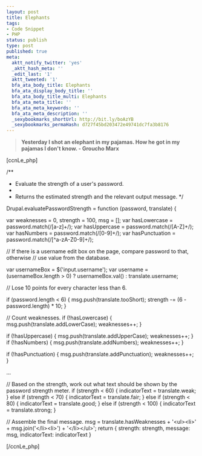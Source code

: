```yaml
---
layout: post
title: Elephants
tags:
- Code Snippet
- PHP
status: publish
type: post
published: true
meta:
  aktt_notify_twitter: 'yes'
  _aktt_hash_meta: ''
  _edit_last: '1'
  aktt_tweeted: '1'
  bfa_ata_body_title: Elephants
  bfa_ata_display_body_title: ''
  bfa_ata_body_title_multi: Elephants
  bfa_ata_meta_title: ''
  bfa_ata_meta_keywords: ''
  bfa_ata_meta_description: ''
  _sexybookmarks_shortUrl: http://bit.ly/boAzYB
  _sexybookmarks_permaHash: d727f45bd203472e49741dc7fa3b8176
---
```

<blockquote><strong>Yesterday I shot an elephant in my pajamas. How he got in my pajamas I don't know</strong><strong>.
- Groucho Marx</strong></blockquote>
[ccnLe_php]

/**
* Evaluate the strength of a user's password.
*
* Returns the estimated strength and the relevant output message.
*/

Drupal.evaluatePasswordStrength = function (password, translate) {

var weaknesses = 0, strength = 100, msg = [];
var hasLowercase = password.match(/[a-z]+/);
var hasUppercase = password.match(/[A-Z]+/);
var hasNumbers = password.match(/[0-9]+/);
var hasPunctuation = password.match(/[^a-zA-Z0-9]+/);

// If there is a username edit box on the page, compare password to that, otherwise
// use value from the database.

var usernameBox = $('input.username');
var username = (usernameBox.length &gt; 0) ? usernameBox.val() : translate.username;

// Lose 10 points for every character less than 6.

if (password.length &lt; 6) {
msg.push(translate.tooShort);
strength -= (6 - password.length) * 10;
}

// Count weaknesses.
if (!hasLowercase) {
msg.push(translate.addLowerCase);
weaknesses++;
}

if (!hasUppercase) {
msg.push(translate.addUpperCase);
weaknesses++;
}
if (!hasNumbers) {
msg.push(translate.addNumbers);
weaknesses++;
}

if (!hasPunctuation) {
msg.push(translate.addPunctuation);
weaknesses++;
}

...

// Based on the strength, work out what text should be shown by the password strength meter.
if (strength &lt; 60) {
indicatorText = translate.weak;
} else if (strength &lt; 70) {
indicatorText = translate.fair;
} else if (strength &lt; 80) {
indicatorText = translate.good;
} else if (strength &lt; 100) {
indicatorText = translate.strong;
}

// Assemble the final message.
msg = translate.hasWeaknesses + '&lt;ul&gt;&lt;li&gt;' + msg.join('&lt;/li&gt;&lt;li&gt;') + '&lt;/li&gt;&lt;/ul&gt;';
return { strength: strength, message: msg, indicatorText: indicatorText }

[/ccnLe_php] 
